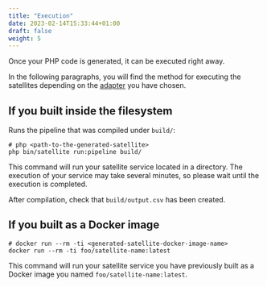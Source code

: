 ```yaml
---
title: "Execution"
date: 2023-02-14T15:33:44+01:00
draft: false
weight: 5
---
```


Once your PHP code is generated, it can be executed right away.

In the following paragraphs, you will find the method for executing the satellites depending on 
the [adapter](http://localhost:1313/documentation/core-concept/satellite#setting-up-the-adapter) you have chosen.

## If you built inside the filesystem

Runs the pipeline that was compiled under `build/`:

```shell
# php <path-to-the-generated-satellite>
php bin/satellite run:pipeline build/
```

This command will run your satellite service located in a directory. The execution of your service may take several minutes,
so please wait until the execution is completed.

After compilation, check that `build/output.csv` has been created.

## If you built as a Docker image

```shell
# docker run --rm -ti <generated-satellite-docker-image-name>
docker run --rm -ti foo/satellite-name:latest
```

This command will run your satellite service you have previously built as a Docker image you named `foo/satellite-name:latest`.
